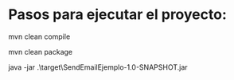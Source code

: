 # Pasos para ejecutar el proyecto:

mvn clean compile

mvn clean package

java -jar .\target\SendEmailEjemplo-1.0-SNAPSHOT.jar
